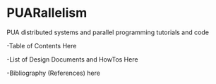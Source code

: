 # PUARallelism
PUA distributed systems and parallel programming tutorials and code


-Table of Contents Here


-List of Design Documents and HowTos Here


-Bibliography (References) here
